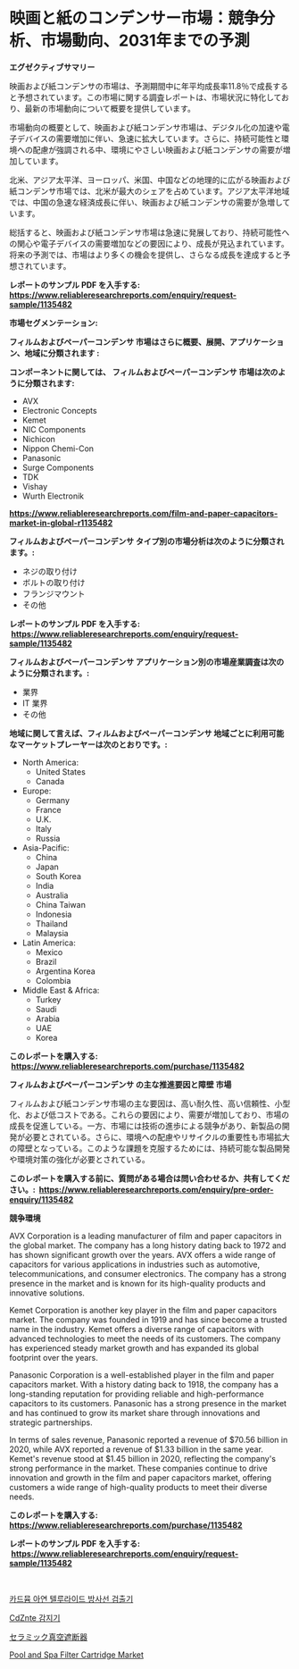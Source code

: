 <p><h1>映画と紙のコンデンサー市場：競争分析、市場動向、2031年までの予測</h1></p><p><strong>エグゼクティブサマリー</strong></p>
<p><p>映画および紙コンデンサの市場は、予測期間中に年平均成長率11.8％で成長すると予想されています。この市場に関する調査レポートは、市場状況に特化しており、最新の市場動向について概要を提供しています。</p><p>市場動向の概要として、映画および紙コンデンサ市場は、デジタル化の加速や電子デバイスの需要増加に伴い、急速に拡大しています。さらに、持続可能性と環境への配慮が強調される中、環境にやさしい映画および紙コンデンサの需要が増加しています。</p><p>北米、アジア太平洋、ヨーロッパ、米国、中国などの地理的に広がる映画および紙コンデンサ市場では、北米が最大のシェアを占めています。アジア太平洋地域では、中国の急速な経済成長に伴い、映画および紙コンデンサの需要が急増しています。</p><p>総括すると、映画および紙コンデンサ市場は急速に発展しており、持続可能性への関心や電子デバイスの需要増加などの要因により、成長が見込まれています。将来の予測では、市場はより多くの機会を提供し、さらなる成長を達成すると予想されています。</p></p>
<p><strong>レポートのサンプル PDF を入手する: <a href="https://www.reliableresearchreports.com/enquiry/request-sample/1135482">https://www.reliableresearchreports.com/enquiry/request-sample/1135482</a></strong></p>
<p><strong>市場セグメンテーション:</strong></p>
<p><strong> フィルムおよびペーパーコンデンサ 市場はさらに概要、展開、アプリケーション、地域に分類されます :</strong></p>
<p><strong>コンポーネントに関しては、 フィルムおよびペーパーコンデンサ 市場は次のように分類されます: &nbsp;</strong></p>
<p><ul><li>AVX</li><li>Electronic Concepts</li><li>Kemet</li><li>NIC Components</li><li>Nichicon</li><li>Nippon Chemi-Con</li><li>Panasonic</li><li>Surge Components</li><li>TDK</li><li>Vishay</li><li>Wurth Electronik</li></ul></p>
<p><strong><a href="https://www.reliableresearchreports.com/film-and-paper-capacitors-market-in-global-r1135482">https://www.reliableresearchreports.com/film-and-paper-capacitors-market-in-global-r1135482</a></strong></p>
<p><strong> フィルムおよびペーパーコンデンサ タイプ別の市場分析は次のように分類されます。:</strong></p>
<p><ul><li>ネジの取り付け</li><li>ボルトの取り付け</li><li>フランジマウント</li><li>その他</li></ul></p>
<p><strong>レポートのサンプル PDF を入手する: &nbsp;<a href="https://www.reliableresearchreports.com/enquiry/request-sample/1135482">https://www.reliableresearchreports.com/enquiry/request-sample/1135482</a></strong></p>
<p><strong> フィルムおよびペーパーコンデンサ アプリケーション別の市場産業調査は次のように分類されます。:</strong></p>
<p><ul><li>業界</li><li>IT 業界</li><li>その他</li></ul></p>
<p><strong>地域に関して言えば、フィルムおよびペーパーコンデンサ 地域ごとに利用可能なマーケットプレーヤーは次のとおりです。:</strong></p>
<p><ul>
    <li>
        North America:
        <ul>
            <li>United States</li>
            <li>Canada</li>
        </ul>
    </li>
    <li>
        Europe:
        <ul>
            <li>Germany</li>
            <li>France</li>
            <li>U.K.</li>
            <li>Italy</li>
            <li>Russia</li>
        </ul>
    </li>
    <li>
        Asia-Pacific:
        <ul>
            <li>China</li>
            <li>Japan</li>
            <li>South Korea</li>
            <li>India</li>
            <li>Australia</li>
            <li>China Taiwan</li>
            <li>Indonesia</li>
            <li>Thailand</li>
            <li>Malaysia</li>
        </ul>
    </li>
    <li>
        Latin America:
        <ul>
            <li>Mexico</li>
            <li>Brazil</li>
            <li>Argentina Korea</li>
            <li>Colombia</li>
        </ul>
    </li>
    <li>
        Middle East & Africa:
        <ul>
            <li>Turkey</li>
            <li>Saudi</li>
            <li>Arabia</li>
            <li>UAE</li>
            <li>Korea</li>
        </ul>
    </li>
    </ul></p>
<p><strong>このレポートを購入する: &nbsp;<a href="https://www.reliableresearchreports.com/purchase/1135482">https://www.reliableresearchreports.com/purchase/1135482</a></strong></p>
<p><strong>フィルムおよびペーパーコンデンサ の主な推進要因と障壁 市場</strong></p>
<p><p>フィルムおよび紙コンデンサ市場の主な要因は、高い耐久性、高い信頼性、小型化、および低コストである。これらの要因により、需要が増加しており、市場の成長を促進している。一方、市場には技術の進歩による競争があり、新製品の開発が必要とされている。さらに、環境への配慮やリサイクルの重要性も市場拡大の障壁となっている。このような課題を克服するためには、持続可能な製品開発や環境対策の強化が必要とされている。</p></p>
<p><strong>このレポートを購入する前に、質問がある場合は問い合わせるか、共有してください。:&nbsp; <a href="https://www.reliableresearchreports.com/enquiry/pre-order-enquiry/1135482">https://www.reliableresearchreports.com/enquiry/pre-order-enquiry/1135482</a></strong></p>
<p><strong>競争環境</strong></p>
<p><p>AVX Corporation is a leading manufacturer of film and paper capacitors in the global market. The company has a long history dating back to 1972 and has shown significant growth over the years. AVX offers a wide range of capacitors for various applications in industries such as automotive, telecommunications, and consumer electronics. The company has a strong presence in the market and is known for its high-quality products and innovative solutions.</p><p>Kemet Corporation is another key player in the film and paper capacitors market. The company was founded in 1919 and has since become a trusted name in the industry. Kemet offers a diverse range of capacitors with advanced technologies to meet the needs of its customers. The company has experienced steady market growth and has expanded its global footprint over the years.</p><p>Panasonic Corporation is a well-established player in the film and paper capacitors market. With a history dating back to 1918, the company has a long-standing reputation for providing reliable and high-performance capacitors to its customers. Panasonic has a strong presence in the market and has continued to grow its market share through innovations and strategic partnerships.</p><p>In terms of sales revenue, Panasonic reported a revenue of $70.56 billion in 2020, while AVX reported a revenue of $1.33 billion in the same year. Kemet's revenue stood at $1.45 billion in 2020, reflecting the company's strong performance in the market. These companies continue to drive innovation and growth in the film and paper capacitors market, offering customers a wide range of high-quality products to meet their diverse needs.</p></p>
<p><strong>このレポートを購入する: &nbsp; <a href="https://www.reliableresearchreports.com/purchase/1135482">https://www.reliableresearchreports.com/purchase/1135482</a></strong></p>
<p><strong>レポートのサンプル PDF を入手する: &nbsp;<a href="https://www.reliableresearchreports.com/enquiry/request-sample/1135482">https://www.reliableresearchreports.com/enquiry/request-sample/1135482</a></strong><strong></strong></p>
<p>&nbsp;</p>
<p><p><a href="https://github.com/Elenrrera7685/Market-Research-Report-List-1/blob/main/431850326294.md">카드뮴 아연 텔루라이드 방사선 검출기</a></p><p><a href="https://github.com/sammyUltyylrich9067856/Market-Research-Report-List-1/blob/main/839753326295.md">CdZnte 감지기</a></p><p><a href="https://github.com/ReyesKohler20231/Market-Research-Report-List-1/blob/main/977013326675.md">セラミック真空遮断器</a></p><p><a href="https://github.com/Whitneyboyettebo9kiw7yr13/Market-Research-Report-List-2/blob/main/pool-and-spa-filter-cartridge-market.md">Pool and Spa Filter Cartridge Market</a></p></p>
